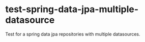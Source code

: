 # test-spring-data-jpa-multiple-datasource
Test for a spring data jpa repositories with multiple datasources.

